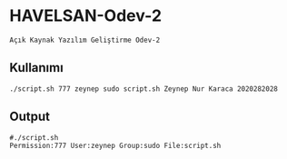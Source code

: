 # HAVELSAN-Odev-2
```
Açık Kaynak Yazılım Geliştirme Odev-2
```

## Kullanımı
```
./script.sh 777 zeynep sudo script.sh Zeynep Nur Karaca 2020282028
```

## Output
```
#./script.sh
Permission:777 User:zeynep Group:sudo File:script.sh
```
